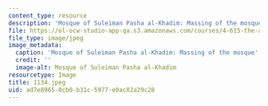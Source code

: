 ```yaml
---
content_type: resource
description: 'Mosque of Suleiman Pasha al-Khadim: Massing of the mosque''s volumes.'
file: https://ol-ocw-studio-app-qa.s3.amazonaws.com/courses/4-615-the-architecture-of-cairo-spring-2002/ad7e89650cb0b31c5977e0ac82a29c28_1134.jpeg
file_type: image/jpeg
image_metadata:
  caption: 'Mosque of Suleiman Pasha al-Khadim: Massing of the mosque''s volumes.'
  credit: ''
  image-alt: Mosque of Suleiman Pasha al-Khadim
resourcetype: Image
title: 1134.jpeg
uid: ad7e8965-0cb0-b31c-5977-e0ac82a29c28
---
```

